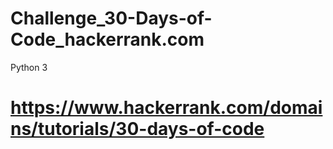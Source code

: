 # Challenge_30-Days-of-Code_hackerrank.com
Python 3
# https://www.hackerrank.com/domains/tutorials/30-days-of-code
